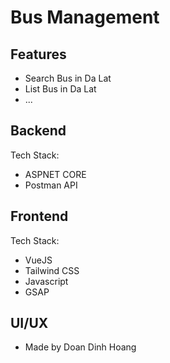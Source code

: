 # Bus Management

## Features
- Search Bus in Da Lat
- List Bus in Da Lat
- ...

## Backend

Tech Stack:
- ASPNET CORE
- Postman API

## Frontend
Tech Stack:
- VueJS 
- Tailwind CSS
- Javascript
- GSAP

## UI/UX
- Made by Doan Dinh Hoang

